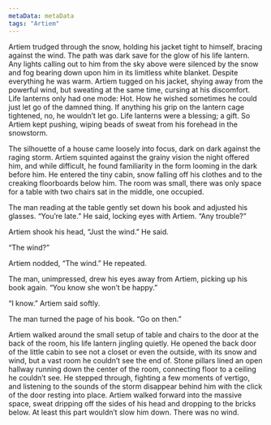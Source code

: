 ```yaml
---
metaData: metaData
tags: "Artiem"
---
```


Artiem trudged through the snow, holding his jacket tight to himself, bracing against the wind. The path was dark save for the glow of his life lantern. Any lights calling out to him from the sky above were silenced by the snow and fog bearing down upon him in its limitless white blanket. Despite everything he was warm. Artiem tugged on his jacket, shying away from the powerful wind, but sweating at the same time, cursing at his discomfort. Life lanterns only had one mode: Hot. How he wished sometimes he could just let go of the damned thing. If anything his grip on the lantern cage tightened, no, he wouldn’t let go. Life lanterns were a blessing; a gift. So Artiem kept pushing, wiping beads of sweat from his forehead in the snowstorm. 

The silhouette of a house came loosely into focus, dark on dark against the raging storm. Artiem squinted against the grainy vision the night offered him, and while difficult, he found familiarity in the form looming in the dark before him. He entered the tiny cabin, snow falling off his clothes and to the creaking floorboards below him. The room was small, there was only space for a table with two chairs sat in the middle, one occupied. 

The man reading at the table gently set down his book and adjusted his glasses. “You’re late.” He said, locking eyes with Artiem. “Any trouble?”

Artiem shook his head, “Just the wind.” He said. 

“The wind?”

Artiem nodded, “The wind.” He repeated.

The man, unimpressed, drew his eyes away from Artiem, picking up his book again. “You know she won’t be happy.”

“I know.” Artiem said softly. 

The man turned the page of his book. “Go on then.”

Artiem walked around the small setup of table and chairs to the door at the back of the room, his life lantern jingling quietly. He opened the back door of the little cabin to see not a closet or even the outside, with its snow and wind, but a vast room he couldn’t see the end of. Stone pillars lined an open hallway running down the center of the room, connecting floor to a ceiling he couldn’t see. He stepped through, fighting a few moments of vertigo, and listening to the sounds of the storm disappear behind him with the click of the door resting into place. Artiem walked forward into the massive space, sweat dripping off the sides of his head and dropping to the bricks below. At least this part wouldn’t slow him down. There was no wind.